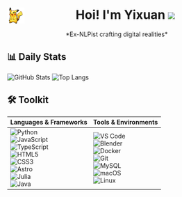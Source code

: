 <h1 align="center">
  <img src="https://raw.githubusercontent.com/PokeAPI/sprites/master/sprites/pokemon/versions/generation-v/black-white/animated/25.gif" width="40" align="left">
  Hoi! I'm Yixuan <img src="https://media.giphy.com/media/hvRJCLFzcasrR4ia7z/giphy.gif" width="28px">
</h1>

<p align="center">
  *Ex-NLPist crafting digital realities*
</p>

## 📊 Daily Stats
![GitHub Stats](https://github-readme-stats.vercel.app/api?username=yixuanwu4&show_icons=true&theme=radical&include_all_commits=true)
![Top Langs](https://github-readme-stats.vercel.app/api/top-langs/?username=yixuanwu4&layout=compact&theme=radical)

## 🛠️ Toolkit
| Languages & Frameworks | Tools & Environments |
|------------------------|----------------------|
| ![Python](https://img.shields.io/badge/-Python-3776AB?logo=python&logoColor=white) <br> ![JavaScript](https://img.shields.io/badge/-JavaScript-F7DF1E?logo=javascript&logoColor=black) <br> ![TypeScript](https://img.shields.io/badge/-TypeScript-3178C6?logo=typescript&logoColor=white) <br> ![HTML5](https://img.shields.io/badge/-HTML5-E34F26?logo=html5&logoColor=white) <br> ![CSS3](https://img.shields.io/badge/-CSS3-1572B6?logo=css3&logoColor=white) <br> ![Astro](https://img.shields.io/badge/-Astro-FF5D01?logo=astro&logoColor=white) <br> ![Julia](https://img.shields.io/badge/-Julia-9558B2?logo=julia&logoColor=white) <br> ![Java](https://img.shields.io/badge/-Java-007396?logo=openjdk&logoColor=white) | ![VS Code](https://img.shields.io/badge/-VS%20Code-007ACC?logo=visual-studio-code&logoColor=white) <br> ![Blender](https://img.shields.io/badge/-Blender-F5792A?logo=blender&logoColor=white) <br> ![Docker](https://img.shields.io/badge/-Docker-2496ED?logo=docker&logoColor=white) <br> ![Git](https://img.shields.io/badge/-Git-F05032?logo=git&logoColor=white) <br> ![MySQL](https://img.shields.io/badge/-MySQL-4479A1?logo=mysql&logoColor=white) <br> ![macOS](https://img.shields.io/badge/-macOS-000000?logo=apple&logoColor=white) <br> ![Linux](https://img.shields.io/badge/-Linux-FCC624?logo=linux&logoColor=black) |